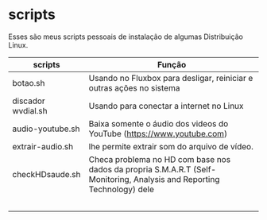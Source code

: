 # scripts

Esses são meus scripts pessoais de instalação de algumas Distribuição Linux.


|    scripts              |                                                     Função                                                                 |
|-------------------------|----------------------------------------------------------------------------------------------------------------------------|
|    botao.sh             |Usando no Fluxbox para desligar, reiniciar e outras ações no sistema                                                        |
|    discador wvdial.sh   |Usando para conectar a internet no Linux                                                                                    |
|    audio-youtube.sh     |Baixa somente o áudio dos videos do YouTube (https://www.youtube.com)                                                       |
|    extrair-audio.sh     |lhe permite extrair som do arquivo de vídeo.                                                                                |
|    checkHDsaude.sh      |Checa problema no HD com base nos dados da propria S.M.A.R.T  (Self-Monitoring, Analysis and Reporting Technology)  dele    |
|      |                            |
|      |                            |
|      |                            |
|      |                            |
|      |                            |

